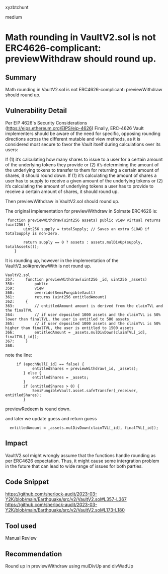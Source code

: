 xyzbtchunt

medium

# Math rounding in VaultV2.sol is not ERC4626-complicant: previewWithdraw should round up.

## Summary
Math rounding in VaultV2.sol is not ERC4626-complicant: previewWithdraw should round up.

## Vulnerability Detail
Per EIP 4626's Security Considerations (https://eips.ethereum.org/EIPS/eip-4626)
Finally, ERC-4626 Vault implementers should be aware of the need for specific, opposing rounding directions across the different mutable and view methods, as it is considered most secure to favor the Vault itself during calculations over its users:

If (1) it’s calculating how many shares to issue to a user for a certain amount of the underlying tokens they provide or (2) it’s determining the amount of the underlying tokens to transfer to them for returning a certain amount of shares, it should round down.
If (1) it’s calculating the amount of shares a user has to supply to receive a given amount of the underlying tokens or (2) it’s calculating the amount of underlying tokens a user has to provide to receive a certain amount of shares, it should round up.

Then previewWithdraw in VaultV2.sol should round up.

The original implementation for previewWithdraw in Solmate ERC4626 is:
```
 function previewWithdraw(uint256 assets) public view virtual returns (uint256) {
        uint256 supply = totalSupply; // Saves an extra SLOAD if totalSupply is non-zero.

        return supply == 0 ? assets : assets.mulDivUp(supply, totalAssets());
    }
```

It is rounding up, however in the implementation of the VaultV2.sol#previewWith is not round up.

```
VaultV2.sol
357:     function previewWithdraw(uint256 _id, uint256 _assets)
358:         public
359:         view
360:         override(SemiFungibleVault)
361:         returns (uint256 entitledAmount)
362:     {
363:         // entitledAmount amount is derived from the claimTVL and the finalTVL
364:         // if user deposited 1000 assets and the claimTVL is 50% lower than finalTVL, the user is entitled to 500 assets
365:         // if user deposited 1000 assets and the claimTVL is 50% higher than finalTVL, the user is entitled to 1500 assets
366:         entitledAmount = _assets.mulDivDown(claimTVL[_id], finalTVL[_id]);
367:     }
368: 
```
note the line:

```
     if (epochNull[_id] == false) {
            entitledShares = previewWithdraw(_id, _assets);
        } else {
            entitledShares = _assets;
        }
        if (entitledShares > 0) {
            SemiFungibleVault.asset.safeTransfer(_receiver, entitledShares);
        }
```
previewRedeem is round down.

and later we update guess and return guess
```
  entitledAmount = _assets.mulDivDown(claimTVL[_id], finalTVL[_id]);
```
## Impact
 VaultV2.sol might wrongly assume that the functions handle rounding as per ERC4626 expectation. Thus, it might cause some intergration problem in the future that can lead to wide range of issues for both parties.


## Code Snippet
https://github.com/sherlock-audit/2023-03-Y2K/blob/main/Earthquake/src/v2/VaultV2.sol#L357-L367
https://github.com/sherlock-audit/2023-03-Y2K/blob/main/Earthquake/src/v2/VaultV2.sol#L173-L180

## Tool used

Manual Review

## Recommendation
Round up in previewWithdraw using mulDivUp and divWadUp